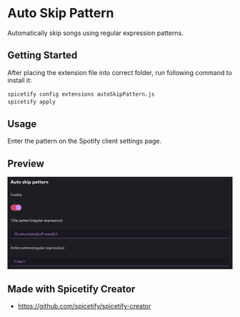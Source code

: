 # Auto Skip Pattern

Automatically skip songs using regular expression patterns.

## Getting Started

After placing the extension file into correct folder, run following command to install it:

```sh
spicetify config extensions autoSkipPattern.js
spicetify apply
```

## Usage

Enter the pattern on the Spotify client settings page.

## Preview

![Preview](./assets/preview.png)

## Made with Spicetify Creator

- https://github.com/spicetify/spicetify-creator
